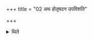 +++
title = "02 अथ होतृषदन उपविशति"

+++

<details><summary>थिते</summary>

2. Then having placed his right knee towards the east or having placed the left knee on the right knee, he sits down on the Hotr̥'s seat with pātam mā.... 
</details>
